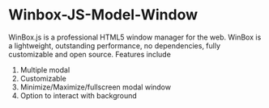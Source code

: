 # Winbox-JS-Model-Window

WinBox.js is a professional HTML5 window manager for the web. WinBox is a lightweight, outstanding performance, no dependencies, fully customizable and open source. Features include
1. Multiple modal
2. Customizable
3. Minimize/Maximize/fullscreen modal window
4. Option to interact with background
